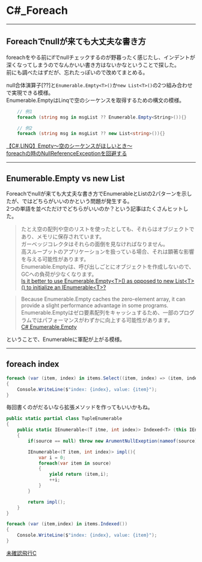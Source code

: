 # C#_Foreach

---

## Foreachでnullが来ても大丈夫な書き方

foreachをやる前にifでnullチェックするのが野暮ったく感じたし、インデントが深くなってしまうのでなんかいい書き方はないかなということで探した。  
前にも調べたはずだが、忘れたっぽいので改めてまとめる。  

null合体演算子[??]と`Enumerable.Empty<T>()`か`new List<T>()`の2つ組み合わせで実現できる模様。  
Enumerable.EmptyはLinqで空のシーケンスを取得するための構文の模様。  

``` C#
    // 例1
    foreach (string msg in msgList ?? Enumerable.Empty<String>()){}

    // 例2
    foreach (string msg in msgList ?? new List<string>()){}
```

[【C#,LINQ】Empty～空のシーケンスがほしいとき～](https://www.urablog.xyz/entry/2018/06/02/070000)  
[foreachの時のNullReferenceExceptionを回避する](https://tiratom.hatenablog.com/entry/2018/12/16/foreach%E3%81%AE%E6%99%82%E3%81%AENullReferenceException%E3%82%92%E5%9B%9E%E9%81%BF%E3%81%99%E3%82%8B)  

---

## Enumerable.Empty vs new List

Foreachでnullが来ても大丈夫な書き方でEnumerableとListの2パターンを示したが、ではどちらがいいのかという問題が発生する。  
2つの単語を並べただけでどちらがいいのか？という記事はたくさんヒットした。  

>たとえ空の配列や空のリストを使ったとしても、それらはオブジェクトであり、メモリに保存されています。  
>ガーベッジコレクタはそれらの面倒を見なければなりません。  
>高スループットのアプリケーションを扱っている場合、それは顕著な影響を与える可能性があります。  
>Enumerable.Emptyは、呼び出しごとにオブジェクトを作成しないので、GCへの負荷が少なくなります。  
[Is it better to use Enumerable.Empty\<T>() as opposed to new List\<T>() to initialize an IEnumerable\<T>?](https://stackoverflow.com/questions/1894038/is-it-better-to-use-enumerable-emptyt-as-opposed-to-new-listt-to-initial)  

<!--  -->
> Because Enumerable.Empty caches the zero-element array, it can provide a slight performance advantage in some programs.
> Enumerable.Emptyはゼロ要素配列をキャッシュするため、一部のプログラムではパフォーマンスがわずかに向上する可能性があります。  
[C# Enumerable.Empty](https://thedeveloperblog.com/empty)  

ということで、Enumerableに軍配が上がる模様。  

---

## foreach index

``` C#
foreach (var (item, index) in items.Select((item, index) => (item, index)))
{
    Console.WriteLine($"index: {index}, value: {item}");
}
```

毎回書くのがだるいなら拡張メソッドを作ってもいいかもね。

``` C#
public static partial class TupleEnumerable
{
    public static IEnumerable<(T itme, int index)> Indexed<T> (this IEnumerable<T> source)
    {
        if(source == null) throw new ArumentNullExeption(nameof(source));

        IEnumerable<(T item, int index)> impl(){
            var i = 0;
            foreach(var item in source) 
            {
                yield return (item,i);
                ++i;
            }
        }

        return impl();
    }
}
```

``` C# : 使用例
foreach (var (item,index) in items.Indexed())
{
    Console.WriteLine($"index: {index}, value: {item}");
}
```

[未確認飛行C](https://ufcpp.net/blog/2016/12/tipsindexedforeach/)  

